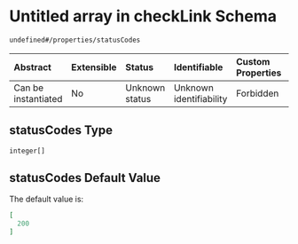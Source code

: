 # Untitled array in checkLink Schema

```txt
undefined#/properties/statusCodes
```



| Abstract            | Extensible | Status         | Identifiable            | Custom Properties | Additional Properties | Access Restrictions | Defined In                                                                     |
| :------------------ | :--------- | :------------- | :---------------------- | :---------------- | :-------------------- | :------------------ | :----------------------------------------------------------------------------- |
| Can be instantiated | No         | Unknown status | Unknown identifiability | Forbidden         | Allowed               | none                | [checkLink\_v1.schema.json\*](checkLink_v1.schema.json "open original schema") |

## statusCodes Type

`integer[]`

## statusCodes Default Value

The default value is:

```json
[
  200
]
```
